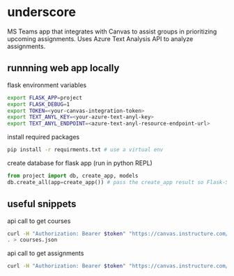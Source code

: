 # underscore
MS Teams app that integrates with Canvas to assist groups in prioritizing upcoming assignments. Uses Azure Text Analysis API to analyze assignments.

## runnning web app locally

flask environment variables
```bash
export FLASK_APP=project
export FLASK_DEBUG=1
export TOKEN=<your-canvas-integration-token>
export TEXT_ANYL_KEY=<your-azure-text-anyl-key>
export TEXT_ANYL_ENDPOINT=<azure-text-anyl-resource-endpoint-url>
```

install required packages
```bash
pip install -r requirments.txt # use a virtual env
```

create database for flask app (run in python REPL)
```python
from project import db, create_app, models
db.create_all(app=create_app()) # pass the create_app result so Flask-SQLAlchemy gets the configuration.
```
## useful snippets

api call to get courses
```bash
curl -H "Authorization: Bearer $token" "https://canvas.instructure.com/api/v1/courses" | jq 
. > courses.json
```

api call to get assignments
```bash
curl -H "Authorization: Bearer $token" "https://canvas.instructure.com/api/v1/courses/$COURSE_ID/assignments" | jq . > assignments.json  
```
